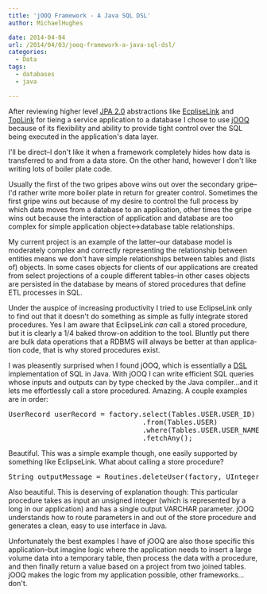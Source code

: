 ```yaml
---
title: 'jOOQ Framework - A Java SQL DSL'
author: MichaelHughes

date: 2014-04-04
url: /2014/04/03/jooq-framework-a-java-sql-dsl/
categories:
  - Data
tags:
  - databases
  - java

---
```

After reviewing higher level [JPA 2.0][1] ab­strac­tions like [Ec­pliseLink][2] and [TopLink][3] for tieing a service ap­pli­ca­tion to a database I chose to use [jOOQ][4] because of its flex­i­bil­i­ty and ability to provide tight control over the SQL being executed in the ap­pli­ca­tion's data layer.

 [1]: http://en.wikipedia.org/wiki/Java_Persistence_API
 [2]: http://www.eclipse.org/eclipselink/
 [3]: http://www.oracle.com/technetwork/middleware/toplink/overview/index.html
 [4]: http://www.jooq.org/

<!--more-->

I'll be direct–I don't like it when a framework completely hides how data is trans­ferred to and from a data store. On the other hand, however I don't like writing lots of boiler plate code.

Usually the first of the two gripes above wins out over the secondary gripe–I'd rather write more boiler plate in return for greater control. Sometimes the first gripe wins out because of my desire to control the full process by which data moves from a database to an ap­pli­ca­tion, other times the gripe wins out because the in­ter­ac­tion of ap­pli­ca­tion and database are too complex for simple ap­pli­ca­tion object<->database table re­la­tion­ships.

My current project is an example of the latter–our database model is moderately complex and correctly rep­re­sent­ing the re­la­tion­ship between entities means we don't have simple re­la­tion­ships between tables and (lists of) objects. In some cases objects for clients of our ap­pli­ca­tions are created from select pro­jec­tions of a couple different tables–in other cases objects are persisted in the database by means of stored procedures that define ETL processes in SQL.

Under the auspice of increasing pro­duc­tiv­i­ty I tried to use EclipseLink only to find out that it doesn't do something as simple as fully integrate stored procedures. Yes I am aware that EclipseLink _can_ call a stored procedure, but it is clearly a 1/4 baked throw-on addition to the tool. Bluntly put there are bulk data operations that a RDBMS will always be better at than ap­pli­ca­tion code, that is why stored procedures exist.

I was pleasently surprised when I found jOOQ, which is es­sen­tial­ly a [DSL][5] im­ple­men­ta­tion of SQL in Java. With jOOQ I can write efficient SQL queries whose inputs and outputs can by type checked by the Java compiler…and it lets me ef­fort­less­ly call a store procedured. Amazing. A couple examples are in order:

<div>
  <pre>UserRecord userRecord = factory.select(Tables.USER.USER_ID)
                                .from(Tables.USER)
                                .where(Tables.USER.USER_NAME.equal(user.getName()))
                                .fetchAny();</pre>
</div>

Beautiful. This was a simple example though, one easily supported by something like EclipseLink. What about calling a store procedure?

<div>
  <pre>String outputMessage = Routines.deleteUser(factory, UInteger.valueOf(userID));</pre>
</div>

Also beautiful. This is deserving of ex­pla­na­tion though: This particular procedure takes as input an unsigned integer (which is rep­re­sent­ed by a long in our ap­pli­ca­tion) and has a single output VARCHAR parameter. jOOQ un­der­stands how to route parameters in and out of the store procedure and generates a clean, easy to use interface in Java.

Un­for­tu­nate­ly the best examples I have of jOOQ are also those specific this ap­pli­ca­tion–but imagine logic where the ap­pli­ca­tion needs to insert a large volume data into a temporary table, then process the data with a procedure, and then finally return a value based on a project from two joined tables. jOOQ makes the logic from my ap­pli­ca­tion possible, other frameworks…don't.


 [5]: http://en.wikipedia.org/wiki/Domain-specific_language